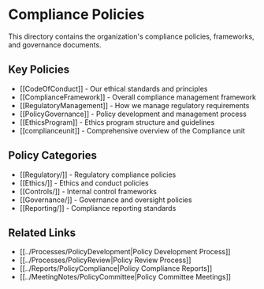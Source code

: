 # Compliance Policies

This directory contains the organization's compliance policies, frameworks, and governance documents.

## Key Policies
- [[CodeOfConduct]] - Our ethical standards and principles
- [[ComplianceFramework]] - Overall compliance management framework
- [[RegulatoryManagement]] - How we manage regulatory requirements
- [[PolicyGovernance]] - Policy development and management process
- [[EthicsProgram]] - Ethics program structure and guidelines
- [[complianceunit]] - Comprehensive overview of the Compliance unit

## Policy Categories
- [[Regulatory/]] - Regulatory compliance policies
- [[Ethics/]] - Ethics and conduct policies
- [[Controls/]] - Internal control frameworks
- [[Governance/]] - Governance and oversight policies
- [[Reporting/]] - Compliance reporting standards

## Related Links
- [[../Processes/PolicyDevelopment|Policy Development Process]]
- [[../Processes/PolicyReview|Policy Review Process]]
- [[../Reports/PolicyCompliance|Policy Compliance Reports]]
- [[../MeetingNotes/PolicyCommittee|Policy Committee Meetings]] 